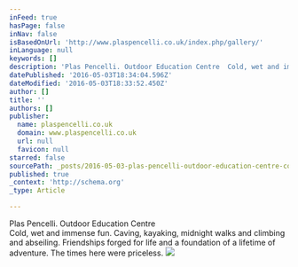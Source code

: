 ```yaml
---
inFeed: true
hasPage: false
inNav: false
isBasedOnUrl: 'http://www.plaspencelli.co.uk/index.php/gallery/'
inLanguage: null
keywords: []
description: 'Plas Pencelli. Outdoor Education Centre  Cold, wet and immense fun. Caving, kayaking, midnight walks and climbing and abseiling. Friendships forged for life and a foundation of a lifetime of adventure. The times here were priceless. '
datePublished: '2016-05-03T18:34:04.596Z'
dateModified: '2016-05-03T18:33:52.450Z'
author: []
title: ''
authors: []
publisher:
  name: plaspencelli.co.uk
  domain: www.plaspencelli.co.uk
  url: null
  favicon: null
starred: false
sourcePath: _posts/2016-05-03-plas-pencelli-outdoor-education-centre-cold-wet-and-immen.md
published: true
_context: 'http://schema.org'
_type: Article

---
```

Plas Pencelli. Outdoor Education Centre  
Cold, wet and immense fun. Caving, kayaking, midnight walks and climbing and abseiling. Friendships forged for life and a foundation of a lifetime of adventure. The times here were priceless. ![](http://www.plaspencelli.co.uk/files/cache/2bb2b5e007f8652dfdcb1044e7ba27f2_f37.jpg)
